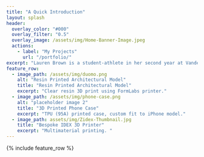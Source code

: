 ```yaml
---
title: "A Quick Introduction"
layout: splash
header:
  overlay_color: "#000"
  overlay_filter: "0.5"
  overlay_image: /assets/img/Home-Banner-Image.jpeg
  actions:
    - label: "My Projects"
      url: "/portfolio/"
excerpt: "Lauren Brown is a student-athlete in her second year at Vanderbilt studying Architecture/Built Environment with minors in Digital Fabrication and Art History, as well as being a member of Vanderbilt's D1 women's lacrosse program."
feature_row:
  - image_path: /assets/img/duomo.png
    alt: "Resin Printed Architectural Model"
    title: "Resin Printed Architectural Model"
    excerpt: "Clear resin 3D print using FormLabs printer."
  - image_path: /assets/img/phone-case.png
    alt: "placeholder image 2"
    title: "3D Printed Phone Case"
    excerpt: "TPU (95A) printed case, custom fit to iPhone model."
  - image_path: assets/img/Zidex-Thumbnail.jpg
    title: "Bespoke IDEX 3D Printer"
    excerpt: "Multimaterial printing. "
---
```


{% include feature_row %}

